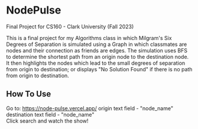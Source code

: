 # NodePulse
Final Project for CS160 - Clark University (Fall 2023)

This is a final project for my Algorithms class in which Milgram's Six Degrees of Separation is simulated using
a Graph in which classmates are nodes and their connection as friends are edges. The simulation uses BFS to
determine the shortest path from an origin node to the destination node. It then highlights the nodes which lead
to the small degrees of separation from origin to destination; or displays "No Solution Found" if there is no path
from origin to destination. 

## How To Use
Go to: https://node-pulse.vercel.app/ 
origin text field - "node_name"\
destination text field - "node_name"\
Click search and watch the show! 
